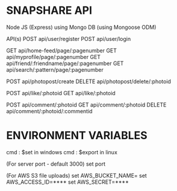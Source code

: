 # SNAPSHARE API
Node JS (Express)
using Mongo DB (using Mongoose ODM)

API(s)
POST    api/user/register
POST    api/user/login

GET     api/home-feed/page/:pagenumber
GET     api/myprofile/page/:pagenumber
GET     api/friend/:friendname/page/:pagenumber
GET     api/search/:pattern/page/:pagenumber

POST    api/photopost/create
DELETE  api/photopost/delete/:photoid

POST    api/like/:photoid
GET     api/like/:photoid

POST    api/comment/:photoid
GET     api/comment/:photoid
DELETE  api/comment/:photoid/:commentid


# ENVIRONMENT VARIABLES 
cmd : $set in windows 
cmd : $export in linux

(For server port - default 3000)
    set port <port-number>

(For AWS S3 file uploads)
    set AWS_BUCKET_NAME=<bucket-name>
    set AWS_ACCESS_ID=****
    set AWS_SECRET=****
